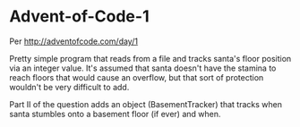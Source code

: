 # Advent-of-Code-1

Per http://adventofcode.com/day/1

Pretty simple program that reads from a file and tracks santa's floor position via an integer value. It's assumed that santa doesn't have the stamina to reach floors that would cause an overflow, but that sort of protection wouldn't be very difficult to add.

Part II of the question adds an object (BasementTracker) that tracks when santa stumbles onto a basement floor (if ever) and when.
